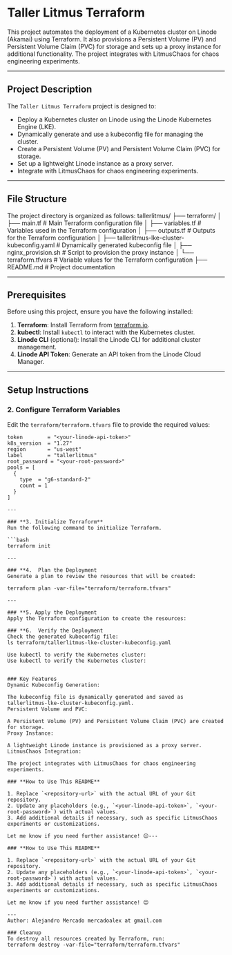 # Taller Litmus Terraform

This project automates the deployment of a Kubernetes cluster on Linode (Akamai) using Terraform. It also provisions a Persistent Volume (PV) and Persistent Volume Claim (PVC) for storage and sets up a proxy instance for additional functionality. The project integrates with LitmusChaos for chaos engineering experiments.

---

## **Project Description**

The `Taller Litmus Terraform` project is designed to:
- Deploy a Kubernetes cluster on Linode using the Linode Kubernetes Engine (LKE).
- Dynamically generate and use a kubeconfig file for managing the cluster.
- Create a Persistent Volume (PV) and Persistent Volume Claim (PVC) for storage.
- Set up a lightweight Linode instance as a proxy server.
- Integrate with LitmusChaos for chaos engineering experiments.

---

## **File Structure**

The project directory is organized as follows:
tallerlitmus/ ├── terraform/ │ ├── main.tf # Main Terraform configuration file │ ├── variables.tf # Variables used in the Terraform configuration │ ├── outputs.tf # Outputs for the Terraform configuration │ ├── tallerlitmus-lke-cluster-kubeconfig.yaml # Dynamically generated kubeconfig file │ ├── nginx_provision.sh # Script to provision the proxy instance │ └── terraform.tfvars # Variable values for the Terraform configuration ├── README.md # Project documentation

---

## **Prerequisites**

Before using this project, ensure you have the following installed:
1. **Terraform**: Install Terraform from [terraform.io](https://www.terraform.io/).
2. **kubectl**: Install `kubectl` to interact with the Kubernetes cluster.
3. **Linode CLI** (optional): Install the Linode CLI for additional cluster management.
4. **Linode API Token**: Generate an API token from the Linode Cloud Manager.

---

## **Setup Instructions**

### **2. Configure Terraform Variables**
Edit the `terraform/terraform.tfvars` file to provide the required values:

```hcl
token        = "<your-linode-api-token>"
k8s_version  = "1.27"
region       = "us-west"
label        = "tallerlitmus"
root_password = "<your-root-password>"
pools = [
  {
    type  = "g6-standard-2"
    count = 1
  }
]

---

### **3. Initialize Terraform**
Run the following command to initialize Terraform.

```bash
terraform init

---

### **4.  Plan the Deployment
Generate a plan to review the resources that will be created:

terraform plan -var-file="terraform/terraform.tfvars"

---

### **5. Apply the Deployment
Apply the Terraform configuration to create the resources:

### **6.  Verify the Deployment
Check the generated kubeconfig file:
ls terraform/tallerlitmus-lke-cluster-kubeconfig.yaml

Use kubectl to verify the Kubernetes cluster:
Use kubectl to verify the Kubernetes cluster:


### Key Features
Dynamic Kubeconfig Generation:

The kubeconfig file is dynamically generated and saved as tallerlitmus-lke-cluster-kubeconfig.yaml.
Persistent Volume and PVC:

A Persistent Volume (PV) and Persistent Volume Claim (PVC) are created for storage.
Proxy Instance:

A lightweight Linode instance is provisioned as a proxy server.
LitmusChaos Integration:

The project integrates with LitmusChaos for chaos engineering experiments.

### **How to Use This README**

1. Replace `<repository-url>` with the actual URL of your Git repository.
2. Update any placeholders (e.g., `<your-linode-api-token>`, `<your-root-password>`) with actual values.
3. Add additional details if necessary, such as specific LitmusChaos experiments or customizations.

Let me know if you need further assistance! 😊---

### **How to Use This README**

1. Replace `<repository-url>` with the actual URL of your Git repository.
2. Update any placeholders (e.g., `<your-linode-api-token>`, `<your-root-password>`) with actual values.
3. Add additional details if necessary, such as specific LitmusChaos experiments or customizations.

Let me know if you need further assistance! 😊

---
Author: Alejandro Mercado mercadoalex at gmail.com

### Cleanup
To destroy all resources created by Terraform, run:
terraform destroy -var-file="terraform/terraform.tfvars"

